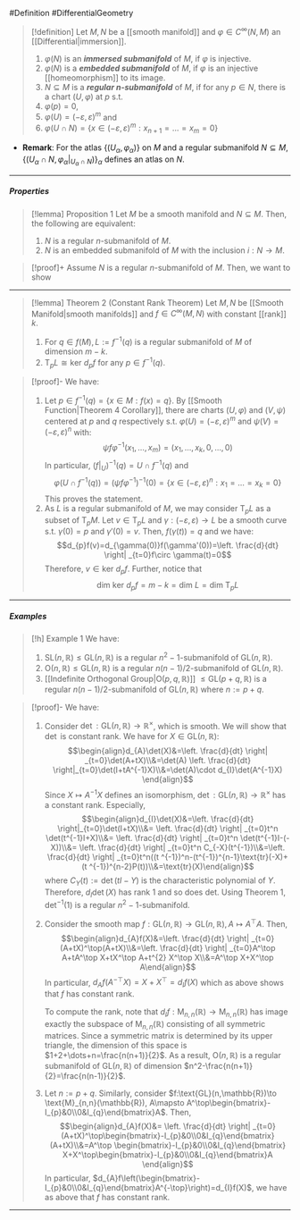 #Definition #DifferentialGeometry 

> [!definition]
> Let $M,N$ be a [[smooth manifold]] and $\varphi\in C^\infty(N,M)$ an [[Differential|immersion]].
> 1. $\varphi(N)$ is an ***immersed submanifold*** of $M$, if $\varphi$ is injective.
> 2. $\varphi(N)$ is a ***embedded submanifold*** of $M$, if $\varphi$ is an injective [[homeomorphism]] to its image.
> 3. $N\subseteq M$ is a ***regular $n$-submanifold*** of $M$, if for any $p\in N$, there is a chart $(U,\varphi)$ at $p$ s.t. 
> 	1. $\varphi(p)=0$, 
> 	2. $\varphi(U)=(-\varepsilon,\varepsilon)^m$ and
> 	3. $\varphi(U\cap N)=\{ x\in (-\varepsilon,\varepsilon)^m: x_{n+1}=\dots=x_{m}=0 \}$
- **Remark**: For the atlas $\{ (U_{\alpha},\varphi_{\alpha}) \}$ on $M$ and a regular submanifold $N\subseteq M$, $\{ (U_{\alpha}\cap N,\varphi_{\alpha}|_{U_{\alpha}\cap N}) \}_{\alpha}$ defines an atlas on $N$.
---
##### Properties
> [!lemma] Proposition 1
> Let $M$ be a smooth manifold and $N\subseteq M$. Then, the following are equivalent:
> 1. $N$ is a regular $n$-submanifold of $M$.
> 2. $N$ is an embedded submanifold of $M$ with the inclusion $i:N\to M$.

> [!proof]+
> Assume $N$ is a regular $n$-submanifold of $M$. Then, we want to show
---
> [!lemma] Theorem 2 (Constant Rank Theorem)
> Let $M,N$ be [[Smooth Manifold|smooth manifolds]] and $f\in C^\infty(M,N)$ with constant [[rank]] $k$. 
> 1. For $q\in f(M), L:=f^{-1}(q)$ is a regular submanifold of $M$ of dimension $m-k$.
> 2. $\text{T}_{p}L\cong\text{ker }d_{p}f$ for any $p\in f^{-1}(q)$.

> [!proof]-
> We have:
> 1. Let $p\in f^{-1}(q)=\{ x\in M:f(x)=q \}$. By [[Smooth Function|Theorem 4 Corollary]], there are charts $(U,\varphi)$ and $(V,\psi)$ centered at $p$ and $q$ respectively s.t. $\varphi(U)=(-\varepsilon,\varepsilon)^m$ and $\psi(V)=(-\varepsilon,\varepsilon)^n$ with: $$\psi f\varphi ^{-1}(x_{1},\dots,x_{m})=(x_{1},\dots,x_{k},0,\dots,0)$$In particular, $(f|_{U})^{-1}(q)=U\cap f^{-1}(q)$ and $$\varphi(U\cap f^{-1}(q))=(\psi f\varphi ^{-1})^{-1}(0)=\{ x\in (-\varepsilon,\varepsilon)^n: x_{1}=\dots=x_{k}=0 \}$$This proves the statement.
> 2. As $L$ is a regular submanifold of $M$, we may consider $\text{T}_{p}L$ as a subset of $\text{T}_{p}M$. Let $v\in \text{T}_{p}L$ and $\gamma:(-\varepsilon,\varepsilon)\to L$ be a smooth curve s.t. $\gamma(0)=p$ and $\gamma'(0)=v$. Then, $f(\gamma(t))=q$ and we have: $$d_{p}f(v)=d_{\gamma(0)}f(\gamma'(0))=\left. \frac{d}{dt} \right| _{t=0}f\circ \gamma(t)=0$$Therefore, $v\in \text{ker }d_{p}f$. Further, notice that $$\text{dim }\text{ker }d_{p}f=m-k=\text{dim }L=\text{dim }\text{T}_{p}L$$
---
##### Examples
> [!h] Example 1
> We have:
> 1. $\text{SL}(n,\mathbb{R})\leq \text{GL}(n,\mathbb{R})$ is a regular $n^2-1$-submanifold of $\text{GL}(n,\mathbb{R})$.
> 2. $\text{O}(n,\mathbb{R})\leq \text{GL}(n,\mathbb{R})$ is a regular $n(n-1) /2$-submanifold of $\text{GL}(n,\mathbb{R})$.
> 3. [[Indefinite Orthogonal Group|$\text{O}(p,q,\mathbb{R})$]] $\leq \text{GL}(p+q,\mathbb{R})$ is a regular $n(n-1) /2$-submanifold of $\text{GL}(n,\mathbb{R})$ where $n:=p+q$.

> [!proof]-
> We have:
> 1. Consider $\det:\text{GL}(n,\mathbb{R})\to \mathbb{R}^\times$, which is smooth. We will show that $\det$ is constant rank. We have for $X\in \text{GL}(n,\mathbb{R})$: $$\begin{align}d_{A}\det(X)&=\left. \frac{d}{dt} \right| _{t=0}\det(A+tX)\\&=\det(A) \left. \frac{d}{dt} \right|_{t=0}\det(I+tA^{-1}X)\\&=\det(A)\cdot d_{I}\det(A^{-1}X) \end{align}$$Since $X\mapsto A^{-1}X$ defines an isomorphism, $\det:\text{GL}(n,\mathbb{R})\to \mathbb{R}^\times$ has a constant rank. Especially, $$\begin{align}d_{I}\det(X)&=\left. \frac{d}{dt} \right|_{t=0}\det(I+tX)\\&= \left. \frac{d}{dt} \right| _{t=0}t^n \det(t^{-1}I+X)\\&= \left. \frac{d}{dt} \right| _{t=0}t^n \det(t^{-1}I-(-X))\\&= \left. \frac{d}{dt} \right| _{t=0}t^n C_{-X}(t^{-1})\\&=\left. \frac{d}{dt} \right| _{t=0}t^n((t ^{-1})^n-(t^{-1})^{n-1}\text{tr}(-X)+(t ^{-1})^{n-2}P(t))\\&=\text{tr}(X)\end{align}$$where $C_{Y}(t):=\det(tI-Y)$ is the characteristic polynomial of $Y$. Therefore, $d_{I}\det(X)$ has rank $1$ and so does $\text{det}$. Using Theorem 1, $\det ^{-1}(1)$ is a regular $n^2-1$-submanifold.
> 2. Consider the smooth map $f:\text{GL}(n,\mathbb{R})\to \text{GL}(n,\mathbb{R}),A\mapsto A^\top A$. Then, $$\begin{align}d_{A}f(X)&=\left. \frac{d}{dt} \right| _{t=0}(A+tX)^\top(A+tX)\\&=\left. \frac{d}{dt} \right| _{t=0}A^\top A+tA^\top X+tX^\top A+t^{2} X^\top X\\&=A^\top X+X^\top A\end{align}$$In particular, $d_{A}f(A^{-\top}X)=X+X^\top=d_{I}f(X)$ which as above shows that $f$ has constant rank. 
>    
>    To compute the rank, note that $d_{I}f:\text{M}_{n,n}(\mathbb{R})\to\text{M}_{n,n}(\mathbb{R})$ has image exactly the subspace of $\text{M}_{n,n}(\mathbb{R})$ consisting of all symmetric matrices. Since a symmetric matrix is determined by its upper triangle, the dimension of this space is $1+2+\dots+n=\frac{n(n+1)}{2}$. As a result, $\text{O}(n,\mathbb{R})$ is a regular submanifold of $\text{GL}(n,\mathbb{R})$ of dimension $n^2-\frac{n(n+1)}{2}=\frac{n(n-1)}{2}$.
> 3. Let $n:=p+q$. Similarly, consider $f:\text{GL}(n,\mathbb{R})\to \text{M}_{n,n}(\mathbb{R}), A\mapsto A^\top\begin{bmatrix}-I_{p}&0\\0&I_{q}\end{bmatrix}A$. Then, $$\begin{align}d_{A}f(X)&= \left. \frac{d}{dt} \right| _{t=0}(A+tX)^\top\begin{bmatrix}-I_{p}&0\\0&I_{q}\end{bmatrix} (A+tX)\\&=A^\top \begin{bmatrix}-I_{p}&0\\0&I_{q}\end{bmatrix} X+X^\top\begin{bmatrix}-I_{p}&0\\0&I_{q}\end{bmatrix}A \end{align}$$In particular, $d_{A}f\left(\begin{bmatrix}-I_{p}&0\\0&I_{q}\end{bmatrix}A^{-\top}\right)=d_{I}f(X)$, we have as above that $f$ has constant rank.
---
